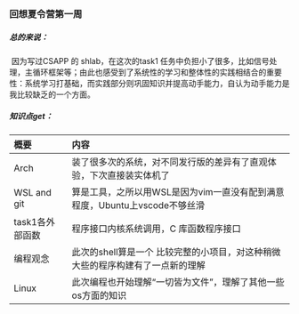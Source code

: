 ### 回想夏令营第一周

##### 总的来说：

​	因为写过CSAPP 的 shlab，在这次的task1 任务中负担小了很多，比如信号处理，主循环框架等；由此也感受到了系统性的学习和整体性的实践相结合的重要性：系统学习打基础，而实践部分则巩固知识并提高动手能力，自认为动手能力是我比较缺乏的一个方面。

##### 知识点get：

| 概要 | 内容                               |
| :-- | :--------------------------------- |
| Arch | 装了很多次的系统，对不同发行版的差异有了直观体验，下次直接装实体机了 |
| WSL and git | 算是工具，之所以用WSL是因为vim一直没有配到满意程度，Ubuntu上vscode不够丝滑 |
| task1各外部函数 | 程序接口内核系统调用，C 库函数程序接口        |
| 编程观念 | 此次的shell算是一个 比较完整的小项目，对这种稍微大些的程序构建有了一点新的理解 |
| Linux | 此次编程也开始理解“一切皆为文件”，理解了其他一些os方面的知识 |

##### 
